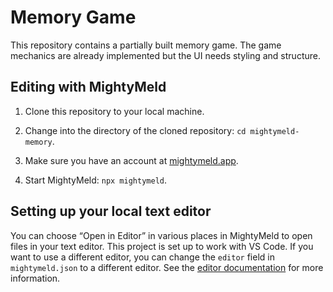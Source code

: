 # Memory Game

This repository contains a partially built memory game. The game mechanics are already implemented but the UI needs styling and structure.

## Editing with MightyMeld

1. Clone this repository to your local machine.

2. Change into the directory of the cloned repository: `cd mightymeld-memory`.

3. Make sure you have an account at [mightymeld.app](https://mightymeld.app).

4. Start MightyMeld: `npx mightymeld`.

## Setting up your local text editor

You can choose “Open in Editor” in various places in MightyMeld to open files in your text editor. This project is set up to work with VS Code. If you want to use a different editor, you can change the `editor` field in `mightymeld.json` to a different editor. See the [editor documentation](https://docs.mightymeld.com/docs/setup/reference/configuration#editor) for more information.
